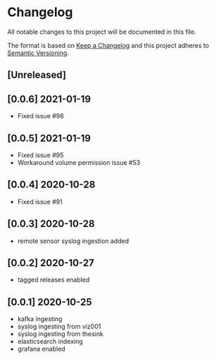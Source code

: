 # Changelog
All notable changes to this project will be documented in this file.

The format is based on [Keep a Changelog](http://keepachangelog.com/en/1.0.0/)
and this project adheres to [Semantic Versioning](http://semver.org/spec/v2.0.0.html).

## [Unreleased]

## [0.0.6] 2021-01-19
- Fixed issue #98

## [0.0.5] 2021-01-19
- Fixed issue #95
- Workaround volume permission issue #53

## [0.0.4] 2020-10-28
- Fixed issue #91

## [0.0.3] 2020-10-28
- remote sensor syslog ingestion added

## [0.0.2] 2020-10-27
- tagged releases enabled

## [0.0.1] 2020-10-25
- kafka ingesting
- syslog ingesting from viz001
- syslog ingesting from thesink
- elasticsearch indexing
- grafana enabled
